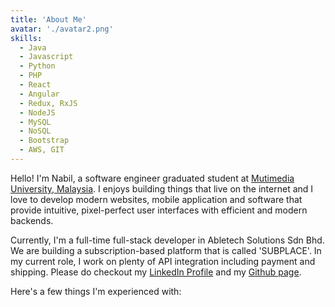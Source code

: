 ```yaml
---
title: 'About Me'
avatar: './avatar2.png'
skills:
  - Java
  - Javascript
  - Python
  - PHP
  - React
  - Angular
  - Redux, RxJS
  - NodeJS
  - MySQL
  - NoSQL
  - Bootstrap
  - AWS, GIT
---
```


Hello! I'm Nabil, a software engineer graduated student at [Mutimedia University, Malaysia](https://www.mmu.edu.my/). I enjoys building things that live on the internet and I love to develop modern websites, mobile application and software that provide intuitive, pixel-perfect user interfaces with efficient and modern backends.

Currently, I'm a full-time full-stack developer in Abletech Solutions Sdn Bhd. We are building a subscription-based platform that is called 'SUBPLACE'. In my current role, I work on plenty of API integration including payment and shipping. Please do checkout my [LinkedIn Profile](https://www.linkedin.com/in/nabil-farhan/) and my [Github page](https://github.com/nabilfarhann).

Here's a few things I'm experienced with:
